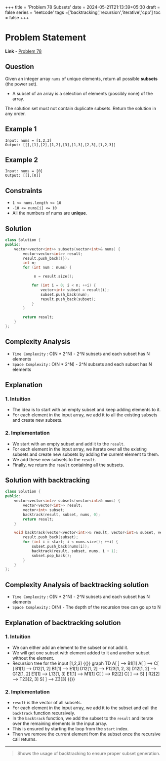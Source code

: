 +++
title = 'Problem 78 Subsets'
date = 2024-05-21T21:13:39+05:30
draft = false
series = 'leetcode'
tags =['backtracking','recursion','iterative','cpp']
toc = false
+++

# Problem Statement

**Link** - [Problem 78](https://leetcode.com/problems/subsets/description/)

## Question

Given an integer array `nums` of unique elements, return all possible **subsets** (the power set).

- A subset of an array is a selection of elements (possibly none) of the array.

The solution set must not contain duplicate subsets. Return the solution in any order.

## Example 1

```text
Input: nums = [1,2,3]
Output: [[],[1],[2],[1,2],[3],[1,3],[2,3],[1,2,3]]
```

## Example 2

```text
Input: nums = [0]
Output: [[],[0]]
```

## Constraints

- `1 <= nums.length <= 10`
- `-10 <= nums[i] <= 10`
- All the numbers of nums are **unique**.

## Solution

```cpp
class Solution {
public:
    vector<vector<int>> subsets(vector<int>& nums) {
        vector<vector<int>> result;
        result.push_back({});
        int n;
        for (int num : nums) {

             n = result.size();

            for (int i = 0; i < n; ++i) {
                vector<int> subset = result[i];
                subset.push_back(num);
                result.push_back(subset);
            }
        }

        return result;
    }
};
```

## Complexity Analysis

- `Time Complexity` : O(N \* 2^N) - 2^N subsets and each subset has N elements
- `Space Complexity` : O(N \* 2^N) - 2^N subsets and each subset has N elements

## Explanation

### 1. Intuition

- The idea is to start with an empty subset and keep adding elements to it.
- For each element in the input array, we add it to all the existing subsets and create new subsets.

### 2. Implementation

- We start with an empty subset and add it to the `result`.
- For each element in the input array, we iterate over all the existing subsets and create new subsets by adding the current element to them.
- We add these new subsets to the `result`.
- Finally, we return the `result` containing all the subsets.

## Solution with backtracking

```cpp
class Solution {
public:
    vector<vector<int>> subsets(vector<int>& nums) {
        vector<vector<int>> result;
        vector<int> subset;
        backtrack(result, subset, nums, 0);
        return result;
    }

    void backtrack(vector<vector<int>>& result, vector<int>& subset, vector<int>& nums, int start) {
        result.push_back(subset);
        for (int i = start; i < nums.size(); ++i) {
            subset.push_back(nums[i]);
            backtrack(result, subset, nums, i + 1);
            subset.pop_back();
        }
    }
};
```

## Complexity Analysis of backtracking solution

- `Time Complexity` : O(N \* 2^N) - 2^N subsets and each subset has N elements
- `Space Complexity` : O(N) - The depth of the recursion tree can go up to N

## Explanation of backtracking solution

### 1. Intuition

- We can either add an element to the subset or not add it.
- We will get one subset with element added to it and another subset without the element.
- Recursion tree for the input [1,2,3]
  {{<mermaid>}}
  graph TD
  A[ ] --> B1[1]
  A[ ] --> C[ ]
  B1[1] --> D12[1, 2]
  B1[1] --> E1[1]
  D12[1, 2] --> F123[1, 2, 3]
  D12[1, 2] --> G12[1, 2]
  E1[1] --> L13[1, 3]
  E1[1] --> M1[1]
  C[ ] --> R2[2]
  C[ ] --> S[ ]
  R2[2] --> T23[2, 3]
  S[ ] --> Z3[3]
  {{</mermaid>}}

### 2. Implementation

- `result` is the vector of all subsets.
- For each element in the input array, we add it to the subset and call the `backtrack` function recursively.
- In the `backtrack` function, we add the subset to the `result` and iterate over the remaining elements in the input array.
- This is ensured by starting the loop from the `start` index.
- Then we remove the current element from the subset once the recursive call returns.

---

> Shows the usage of backtracking to ensure proper subset generation.
